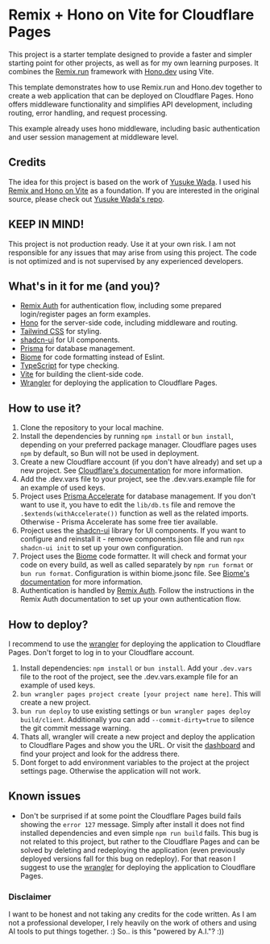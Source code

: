 # Remix + Hono on Vite for Cloudflare Pages


This project is a starter template designed to provide a faster and simpler starting point for other projects, as well as for my own learning purposes. It combines the [Remix.run](https://remix.run/) framework with [Hono.dev](https://hono.dev/) using Vite.

This template demonstrates how to use Remix.run and Hono.dev together to create a web application that can be deployed on Cloudflare Pages. Hono offers middleware functionality and simplifies API development, including routing, error handling, and request processing.

This example already uses hono middleware, including basic authentication and user session management at middleware level.

## Credits

The idea for this project is based on the work of [Yusuke Wada](https://github.com/yusukebe). I used his [Remix and Hono on Vite](https://github.com/yusukebe/remix-and-hono-on-vite) as a foundation. If you are interested in the original source, please check out [Yusuke Wada's repo](https://github.com/yusukebe/remix-and-hono-on-vite).

## KEEP IN MIND!

This project is not production ready. Use it at your own risk. I am not responsible for any issues that may arise from using this project. The code is not optimized and is not supervised by any experienced developers.

## What's in it for me (and you)?

-   [Remix Auth](https://remix.run/resources/remix-auth) for authentication flow, including some prepared login/register pages an form examples.
-   [Hono](https://hono.dev/) for the server-side code, including middleware and routing.
-   [Tailwind CSS](https://tailwindcss.com/) for styling.
-   [shadcn-ui](https://ui.shadcn.com/) for UI components.
-   [Prisma](https://prisma.io/) for database management.
-   [Biome](https://biomejs.dev/) for code formatting instead of Eslint.
-   [TypeScript](https://www.typescriptlang.org/) for type checking.
-   [Vite](https://vitejs.dev/) for building the client-side code.
-   [Wrangler](https://developers.cloudflare.com/workers/wrangler/) for deploying the application to Cloudflare Pages.

## How to use it?

1.  Clone the repository to your local machine.
2.  Install the dependencies by running `npm install` or `bun install`, depending on your preferred package manager. Cloudflare pages uses `npm` by default, so Bun will not be used in deployment.
3.  Create a new Cloudflare account (if you don't have already) and set up a new project. See [Cloudflare's documentation](https://developers.cloudflare.com/pages) for more information.
4.  Add the .dev.vars file to your project, see the .dev.vars.example file for an example of used keys. 
5.  Project uses [Prisma Accelerate](https://www.prisma.io/data-platform/accelerate) for database management. If you don't want to use it, you have to edit the `lib/db.ts` file and remove the `.$extends(withAccelerate())` function as well as the related imports. Otherwise - Prisma Accelerate has some free tier available.
6.  Project uses the [shadcn-ui](https://ui.shadcn.com/) library for UI components. If you want to configure and reinstall it - remove components.json file and run `npx shadcn-ui init` to set up your own configuration.
7.  Project uses the [Biome](https://biomejs.dev/) code formatter. It will check and format your code on every build, as well as called separately by `npm run format` or `bun run format`. Configuration is within biome.jsonc file. See [Biome's documentation](https://biomejs.dev/guides/getting-started/) for more information.
8.  Authentication is handled by [Remix Auth](https://remix.run/resources/remix-auth). Follow the instructions in the Remix Auth documentation to set up your own authentication flow. 

## How to deploy? 

I recommend to use the [wrangler](https://developers.cloudflare.com/workers/wrangler/) for deploying the application to Cloudflare Pages. Don't forget to log in to your Cloudflare account.
1. Install dependencies: `npm install` or `bun install`. Add your `.dev.vars` file to the root of the project, see the .dev.vars.example file for an example of used keys.
2. `bun wrangler pages project create [your project name here]`. This will create a new project. 
3. `bun run deploy` to use existing settings or `bun wrangler pages deploy build/client`. Additionally you can add `--commit-dirty=true` to silence the git commit message warning.
4. Thats all, wrangler will create a new project and deploy the application to Cloudflare Pages and show you the URL. Or visit the [dashboard](https://dash.cloudflare.com/) and find your project and look for the address there. 
5. Dont forget to add environment variables to the project at the project settings page. Otherwise the application will not work.

## Known issues

-   Don't be surprised if at some point the Cloudflare Pages build fails showing the `error 127` message. Simply after install it does not find installed dependencies and even simple `npm run build` fails. This bug is not related to this project, but rather to the Cloudflare Pages and can be solved by deleting and redeploying the application (even previously deployed versions fall for this bug on redeploy). For that reason I suggest to use the [wrangler](https://developers.cloudflare.com/workers/wrangler/) for deploying the application to Cloudflare Pages.

### Disclaimer
I want to be honest and not taking any credits for the code written. As I am not a professional developer, I rely heavily on the work of others and using  AI tools to put things together. :) So.. is this "powered by A.I."? :)) 